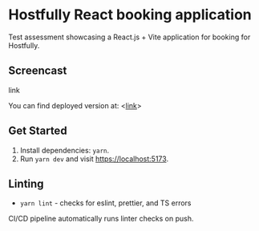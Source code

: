 # Hostfully React booking application

Test assessment showcasing a React.js + Vite application for booking for Hostfully.

## Screencast

link

You can find deployed version at: <[link](link)>

## Get Started

1. Install dependencies: `yarn`.
2. Run `yarn dev` and visit <https://localhost:5173>.

## Linting

- `yarn lint` - checks for eslint, prettier, and TS errors

CI/CD pipeline automatically runs linter checks on push.
